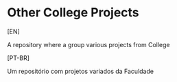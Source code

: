 # Other College Projects

[EN]

A repository where a group various projects from College

[PT-BR]

Um repositório com projetos variados da Faculdade
